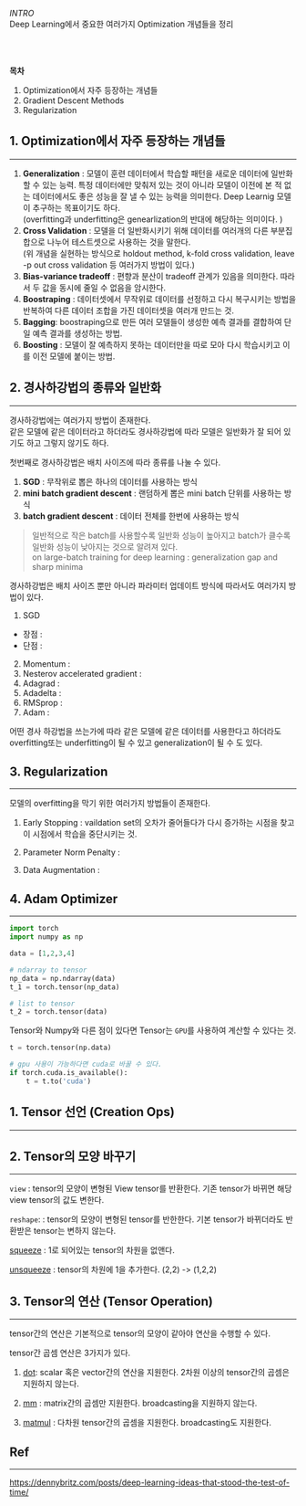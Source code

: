 *INTRO*   
Deep Learning에서 중요한 여러가지 Optimization 개념들을 정리

<br>
<br>

__목차__  
1. Optimization에서 자주 등장하는 개념들  
2. Gradient Descent Methods
3. Regularization 



## 1. Optimization에서 자주 등장하는 개념들 
___

1. __Generalization__ : 모델이 훈련 데이터에서 학습할 패턴을 새로운 데이터에 일반화할 수 있는 능력. 특정 데이터에만 맞춰저 있는 것이 아니라 모델이 이전에 본 적 없는 데이터에서도 좋은 성능을 잘 낼 수 있는 능력을 의미한다. Deep Learnig 모델이 추구하는 목표이기도 하다.  
(overfitting과 underfitting은 genearlization의 반대에 해당하는 의미이다. )
2. __Cross Validation__ : 모델을 더 일반화시키기 위해 데이터를 여러개의 다른 부분집합으로 나누어 테스트셋으로 사용하는 것을 말한다.  
(위 개념을 실현하는 방식으로 holdout method, k-fold cross validation, leave -p out cross validation 등 여러가지 방법이 있다.) 
3. __Bias-variance tradeoff__ : 편향과 분산이 tradeoff 관계가 있음을 의미한다. 따라서 두 값을 동시에 줄일 수 없음을 암시한다.  
4. __Boostraping__ : 데이터셋에서 무작위로 데이터를 선정하고 다시 복구시키는 방법을 반복하여 다른 데이터 조합을 가진 데이터셋을 여러개 만드는 것.    
5. __Bagging__:  boostraping으로 만든 여러 모델들이 생성한 예측 결과를 결합하여 단일 예측 결과를 생성하는 방법.
6. __Boosting__ : 모델이 잘 예측하지 못하는 데이터만을 따로 모아 다시 학습시키고 이를 이전 모델에 붙이는 방법.   

## 2. 경사하강법의 종류와 일반화 
___
경사하강법에는 여러가지 방법이 존재한다.  
같은 모델에 같은 데이터라고 하더라도 경사하강법에 따라 모델은 일반화가 잘 되어 있기도 하고 그렇지 않기도 하다.  


첫번째로 경사하강법은 배치 사이즈에 따라 종류를 나눌 수 있다. 
1. __SGD__ : 무작위로 뽑은 하나의 데이터를 사용하는 방식  
2. __mini batch gradient descent__ : 랜덤하게 뽑은 mini batch 단위를 사용하는 방식
3. __batch gradient descent__ : 데이터 전체를 한번에 사용하는 방식

> 일반적으로 작은 batch를 사용할수록 일반화 성능이 높아지고 batch가 클수록 일반화 성능이 낮아지는 것으로 알려져 있다.  
on large-batch training for deep learning : generalization gap and sharp minima
 

경사하강법은 배치 사이즈 뿐만 아니라 파라미터 업데이트 방식에 따라서도 여러가지 방법이 있다.  
1. SGD
- 장점 : 
- 단점 : 
2. Momentum :  
3. Nesterov accelerated gradient : 
4. Adagrad : 
5. Adadelta : 
6. RMSprop : 
7. Adam :  



어떤 경사 하강법을 쓰는가에 따라 같은 모델에 같은 데이터를 사용한다고 하더라도 overfitting또는 underfitting이 될 수 있고 generalization이 될 수 도 있다.  


## 3. Regularization 
___
모델의 overfitting을 막기 위한 여러가지 방법들이 존재한다.  

1. Early Stopping : vaildation set의 오차가 줄어들다가 다시 증가하는 시점을 찾고 이 시점에서 학습을 중단시키는 것.  

2. Parameter Norm Penalty : 

3. Data Augmentation : 


## 4. Adam Optimizer 
___





```python
import torch 
import numpy as np 

data = [1,2,3,4]

# ndarray to tensor
np_data = np.ndarray(data)
t_1 = torch.tensor(np_data)

# list to tensor
t_2 = torch.tensor(data)
```

Tensor와 Numpy와 다른 점이 있다면 Tensor는 `GPU`를 사용하여 계산할 수 있다는 것.

```python
t = torch.tensor(np.data)

# gpu 사용이 가능하다면 cuda로 바꿀 수 있다. 
if torch.cuda.is_available():
    t = t.to('cuda')
```

## 1. Tensor 선언 (Creation Ops)
---



## 2. Tensor의 모양 바꾸기 
___

`view` : tensor의 모양이 변형된 View tensor를 반환한다. 기존 tensor가 바뀌면 해당 view tensor의 값도 변한다.  

`reshape`: : tensor의 모양이 변형된 tensor를 반한한다. 기본 tensor가 바뀌더라도 반환받은 tensor는 변하지 않는다. 

[squeeze](https://pytorch.org/docs/stable/generated/torch.squeeze.html#torch.squeeze) : 1로 되어있는 tensor의 차원을 없앤다. 

[unsqueeze](https://pytorch.org/docs/stable/generated/torch.unsqueeze.html#torch.unsqueeze) : tensor의 차원에 1을 추가한다. (2,2) -> (1,2,2)

## 3. Tensor의 연산 (Tensor Operation)
___

tensor간의 연산은 기본적으로 tensor의 모양이 같아야 연산을 수행할 수 있다. 

tensor간 곱셈 연산은 3가지가 있다. 

1. [dot](https://pytorch.org/docs/stable/generated/torch.dot.html#torch.dot): scalar 혹은 vector간의 연산을 지원한다. 2차원 이상의 tensor간의 곱셈은 지원하지 않는다.  

2. [mm](https://pytorch.org/docs/stable/generated/torch.mm.html#torch.mm) : matrix간의 곱셈만 지원한다.       broadcasting을 지원하지 않는다.

3. [matmul](https://pytorch.org/docs/stable/generated/torch.matmul.html#torch.matmul) : 다차원 tensor간의 곱셈을 지원한다. broadcasting도 지원한다. 

## Ref
---
https://dennybritz.com/posts/deep-learning-ideas-that-stood-the-test-of-time/ 